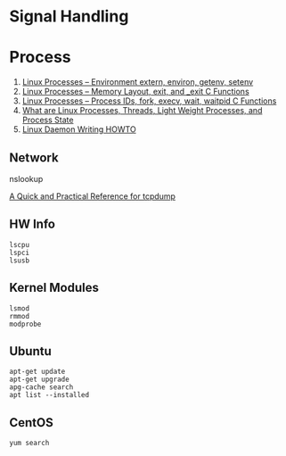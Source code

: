 # Signal Handling

# Process
1. [Linux Processes – Environment extern, environ, getenv, setenv](http://www.thegeekstuff.com/2012/03/linux-processes-environment/)
2. [Linux Processes – Memory Layout, exit, and _exit C Functions](http://www.thegeekstuff.com/2012/03/linux-processes-memory-layout/)
3. [Linux Processes – Process IDs, fork, execv, wait, waitpid C Functions](http://www.thegeekstuff.com/2012/03/c-process-control-functions/)
4. [What are Linux Processes, Threads, Light Weight Processes, and Process State](http://www.thegeekstuff.com/2013/11/linux-process-and-threads/)
5. [Linux Daemon Writing HOWTO](http://www.netzmafia.de/skripten/unix/linux-daemon-howto.html)


## Network
nslookup

[A Quick and Practical Reference for tcpdump](http://bencane.com/2014/10/13/quick-and-practical-reference-for-tcpdump/)

## HW Info
```
lscpu
lspci
lsusb
```

## Kernel Modules
```
lsmod
rmmod
modprobe
```

## Ubuntu
```
apt-get update
apt-get upgrade
apg-cache search
apt list --installed
```

## CentOS

```
yum search
```
